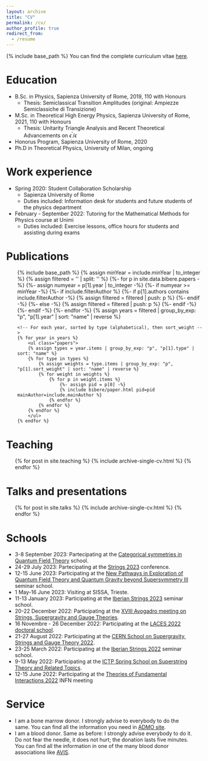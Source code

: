 ```yaml
---
layout: archive
title: "CV"
permalink: /cv/
author_profile: true
redirect_from:
  - /resume
---
```


{% include base_path %}
You can find the complete curriculum vitae [here](http://DavideMorgante.github.io/files/main.pdf).

Education
======
* B.Sc. in Physics, Sapienza University of Rome, 2019, 110 with Honours
  * Thesis: Semiclassical Transition Amplitudes (original: Ampiezze Semiclassiche di Transizione)
* M.Sc. in Theoretical High Energy Physics, Sapienza University of Rome, 2021, 110 with Honours
  * Thesis: Unitarity Triangle Analysis and Recent Theoretical Advancements on $\epsilon^\prime/\epsilon$
* Honorus Program, Sapienza University of Rome, 2020
* Ph.D in Theoretical Physics, University of Milan, ongoing

Work experience
======
* Spring 2020: Student Collaboration Scholarship
  * Sapienza University of Rome
  * Duties included: Information desk for students and future students of the physics department
* February - September 2022: Tutoring for the Mathematical Methods for Physics course at Unimi
  * Duties included: Exercise lessons, office hours for students and assisting during exams

Publications
======

<div style = "position:relative; left:30px;" >
    {% include base_path %}
    {% assign minYear = include.minYear |  to_integer %}
    <!-- Create a list of papers filtered by flags -->
    {% assign filtered = '' | split: '' %}
    {%- for p in site.data.bibere.papers -%}
        {%- assign numyear = p[1].year | to_integer -%}
        {%- if numyear >= minYear -%}
            {%- if include.filterAuthor %}
                {%- if p[1].authors contains include.filterAuthor -%}
                    {% assign filtered = filtered | push: p %}
                {%- endif -%}
            {%- else -%}
                {% assign filtered = filtered | push: p %}
            {%- endif -%}
        {%- endif -%}
    {%- endfor -%}
    <!-- Group filtered ones by year, sorted -->
    {% assign years = filtered | group_by_exp: "p",
    "p[1].year" | sort: "name" | reverse %}

    <!-- For each year, sorted by type (alphabetical), then sort_weight -->
    {% for year in years %}
        <ul class="papers">
        {% assign types = year.items | group_by_exp: "p", "p[1].type" | sort: "name" %}
        {% for type in types %}
            {% assign weights = type.items | group_by_exp: "p", "p[1].sort_weight" | sort: "name" | reverse %}
            {% for weight in weights %}
                {% for p in weight.items %}
                    {%- assign pid = p[0] -%}
                    {% include bibere/paper.html pid=pid mainAuthor=include.mainAuthor %}
                {% endfor %}
            {% endfor %}
        {% endfor %}
        </ul>
    {% endfor %}
</div>

Teaching
======
  <ul>{% for post in site.teaching %}
    {% include archive-single-cv.html %}
  {% endfor %}</ul>

Talks and presentations
======
  <ul>{% for post in site.talks %}
    {% include archive-single-cv.html %}
  {% endfor %}</ul>

Schools
======

* 3-8 September 2023: Partecipating at the [Categorical symmetries in Quantum Field Theory](https://indico.cern.ch/event/1131193/) school.
* 24-29 July 2023: Partecipating at the [Strings 2023](https://events.perimeterinstitute.ca/event/29/) conference.
* 12-15 June 2023: Participating at the [New Pathways in Exploration of Quantum Field Theory and Quantum Gravity beyond Supersymmetry III](https://indico.ictp.it/event/10193) seminar school.
* 1 May-16 June 2023: Visiting at SISSA, Trieste.
* 11-13 January 2023: Participating at the [Iberian Strings 2023](https://indico.cern.ch/event/1186409/) seminar school.
* 20-22 December 2022: Participating at the [XVIII Avogadro meeting on Strings, Supergravity and Gauge Theories](https://agenda.infn.it/event/32934/).
* 16 Novembre - 26 December 2022: Participating at the [LACES 2022 doctoral school](https://www.ggi.infn.it/laces/LACES22/index22.html).
* 21-27 August 2022: Participating at the [CERN School on Supergravity, Strings and Gauge Theory 2022](https://indico.cern.ch/event/1092089/).
* 23-25 March 2022: Participating at the [Iberian Strings 2022](https://www.unioviedo.es/hepth/activities/Iberian22/home.html) seminar school.
* 9-13 May 2022: Participating at the [ICTP Spring School on Superstring Theory and Related Topics](https://indico.ictp.it/event/9784/overview).
* 12-15 June 2022: Participating at the [Theories of Fundamental Interactions 2022](https://agenda.infn.it/event/29115/timetable/#20220614) INFN meeting

Service
======
* I am a bone marrow donor. I strongly advise to everybody to do the same. You can find all the information you need in [ADMO site](https://admo.it/).
* I am a blood donor. Same as before: I strongly advise everybody to do it. Do not fear the needle, it does not hurt; the donation lasts five minutes. You can find all the information in one of the many blood donor associations like [AVIS](https://www.avis.it/it).
